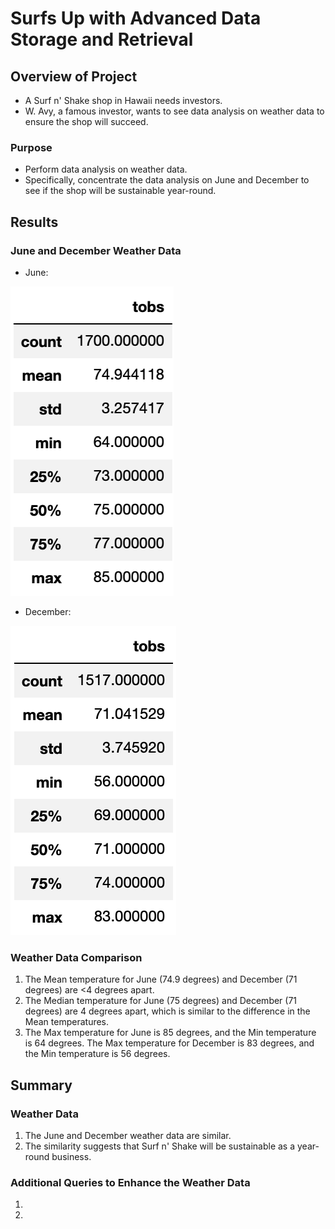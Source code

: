 # Surfs Up with Advanced Data Storage and Retrieval 

## Overview of Project

* A Surf n' Shake shop in Hawaii needs investors.
* W. Avy, a famous investor, wants to see data analysis on weather data to ensure the shop will succeed.

### Purpose

* Perform data analysis on weather data.
* Specifically, concentrate the data analysis on June and December to see if the shop will be sustainable year-round. 

## Results

### June and December Weather Data

* June:

![june_stats](Data/june_stats.png)
* December:

![december_stats](Data/december_stats.png)

### Weather Data Comparison

1. The Mean temperature for June (74.9 degrees) and December (71 degrees) are <4 degrees apart. 
2. The Median temperature for June (75 degrees) and December (71 degrees) are 4 degrees apart, which is similar to the difference in the Mean temperatures. 
3. The Max temperature for June is 85 degrees, and the Min temperature is 64 degrees. The Max temperature for December is 83 degrees, and the Min temperature is 56 degrees. 
 
## Summary

### Weather Data

1. The June and December weather data are similar. 
2. The similarity suggests that Surf n' Shake will be sustainable as a year-round business. 

### Additional Queries to Enhance the Weather Data

1. 
2. 
